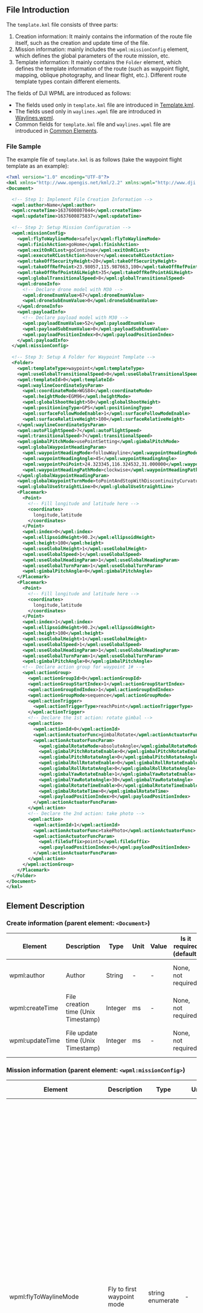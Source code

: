 
## File Introduction

The `template.kml` file consists of three parts:

1. Creation information: It mainly contains the information of the route file itself, such as the creation and update time of the file.
2. Mission information: mainly includes the `wpml:missionConfig` element, which defines the global parameters of the route mission, etc.
3. Template information: It mainly contains the `Folder` element, which defines the template information of the route (such as waypoint flight, mapping, oblique photography, and linear flight, etc.). Different route template types contain different elements.

The fields of DJI WPML are introduced as follows:
* The fields used only in `template.kml` file are introduced in [Template.kml](https://developer.dji.com/doc/cloud-api-tutorial/en/feature-set/dji-wpml/template-kml.html).
* The fields used only in `waylines.wpml` file are introduced in [Waylines.wpml](https://developer.dji.com/doc/cloud-api-tutorial/en/feature-set/dji-wpml/waylines-wpml.html).
* Common fields for `template.kml` file and `waylines.wpml` file are introduced in [Common Elements](https://developer.dji.com/doc/cloud-api-tutorial/en/feature-set/dji-wpml/common-element.html).

### File Sample

The example file of `template.kml` is as follows (take the waypoint flight template as an example):

```xml
<?xml version="1.0" encoding="UTF-8"?>
<kml xmlns="http://www.opengis.net/kml/2.2" xmlns:wpml="http://www.dji.com/wpmz/1.0.2">
<Document>

  <!-- Step 1: Implement File Creation Information -->
  <wpml:author>Name</wpml:author>
  <wpml:createTime>1637600807044</wpml:createTime>
  <wpml:updateTime>1637600875837</wpml:updateTime>
 
  <!-- Step 2: Setup Mission Configuration -->
  <wpml:missionConfig>
    <wpml:flyToWaylineMode>safely</wpml:flyToWaylineMode>
    <wpml:finishAction>goHome</wpml:finishAction>
    <wpml:exitOnRCLost>goContinue</wpml:exitOnRCLost>
    <wpml:executeRCLostAction>hover</wpml:executeRCLostAction>
    <wpml:takeOffSecurityHeight>20</wpml:takeOffSecurityHeight>
    <wpml:takeOffRefPoint>23.98057,115.987663,100</wpml:takeOffRefPoint>
    <wpml:takeOffRefPointAGLHeight>35</wpml:takeOffRefPointAGLHeight>
    <wpml:globalTransitionalSpeed>8</wpml:globalTransitionalSpeed>
    <wpml:droneInfo>
      <!-- Declare drone model with M30 -->
      <wpml:droneEnumValue>67</wpml:droneEnumValue>
      <wpml:droneSubEnumValue>0</wpml:droneSubEnumValue>
    </wpml:droneInfo>
    <wpml:payloadInfo>
      <!-- Declare payload model with M30 -->
      <wpml:payloadEnumValue>52</wpml:payloadEnumValue>
      <wpml:payloadSubEnumValue>0</wpml:payloadSubEnumValue>
      <wpml:payloadPositionIndex>0</wpml:payloadPositionIndex>
    </wpml:payloadInfo>
  </wpml:missionConfig>
 
  <!-- Step 3: Setup A Folder for Waypoint Template -->
  <Folder>
    <wpml:templateType>waypoint</wpml:templateType>
    <wpml:useGlobalTransitionalSpeed>0</wpml:useGlobalTransitionalSpeed>
    <wpml:templateId>0</wpml:templateId>
    <wpml:waylineCoordinateSysParam>
      <wpml:coordinateMode>WGS84</wpml:coordinateMode>
      <wpml:heightMode>EGM96</wpml:heightMode>
      <wpml:globalShootHeight>50</wpml:globalShootHeight>
      <wpml:positioningType>GPS</wpml:positioningType>
      <wpml:surfaceFollowModeEnable>1</wpml:surfaceFollowModeEnable>
      <wpml:surfaceRelativeHeight>100</wpml:surfaceRelativeHeight>
    </wpml:waylineCoordinateSysParam>
    <wpml:autoFlightSpeed>7</wpml:autoFlightSpeed>
    <wpml:transitionalSpeed>7</wpml:transitionalSpeed>
    <wpml:gimbalPitchMode>usePointSetting</wpml:gimbalPitchMode>
    <wpml:globalWaypointHeadingParam>
      <wpml:waypointHeadingMode>followWayline</wpml:waypointHeadingMode>
      <wpml:waypointHeadingAngle>45</wpml:waypointHeadingAngle>
      <wpml:waypointPoiPoint>24.323345,116.324532,31.000000</wpml:waypointPoiPoint>
      <wpml:waypointHeadingPathMode>clockwise</wpml:waypointHeadingPathMode>
    </wpml:globalWaypointHeadingParam>
    <wpml:globalWaypointTurnMode>toPointAndStopWithDiscontinuityCurvature</wpml:globalWaypointTurnMode>
    <wpml:globalUseStraightLine>0</wpml:globalUseStraightLine>
    <Placemark>
      <Point>
        <!-- Fill longitude and latitude here -->
        <coordinates>
          longitude,latitude
        </coordinates>
      </Point>
      <wpml:index>0</wpml:index>
      <wpml:ellipsoidHeight>90.2</wpml:ellipsoidHeight>
      <wpml:height>100</wpml:height>
      <wpml:useGlobalHeight>1</wpml:useGlobalHeight>
      <wpml:useGlobalSpeed>1</wpml:useGlobalSpeed>
      <wpml:useGlobalHeadingParam>1</wpml:useGlobalHeadingParam>
      <wpml:useGlobalTurnParam>1</wpml:useGlobalTurnParam>
      <wpml:gimbalPitchAngle>0</wpml:gimbalPitchAngle>
    </Placemark>
    <Placemark>
      <Point>
        <!-- Fill longitude and latitude here -->
        <coordinates>
          longitude,latitude
        </coordinates>
      </Point>
      <wpml:index>1</wpml:index>
      <wpml:ellipsoidHeight>90.2</wpml:ellipsoidHeight>
      <wpml:height>100</wpml:height>
      <wpml:useGlobalHeight>1</wpml:useGlobalHeight>
      <wpml:useGlobalSpeed>1</wpml:useGlobalSpeed>
      <wpml:useGlobalHeadingParam>1</wpml:useGlobalHeadingParam>
      <wpml:useGlobalTurnParam>1</wpml:useGlobalTurnParam>
      <wpml:gimbalPitchAngle>0</wpml:gimbalPitchAngle>
      <!-- Declare action group for waypoint 1# -->
      <wpml:actionGroup>
        <wpml:actionGroupId>0</wpml:actionGroupId>
        <wpml:actionGroupStartIndex>1</wpml:actionGroupStartIndex>
        <wpml:actionGroupEndIndex>1</wpml:actionGroupEndIndex>
        <wpml:actionGroupMode>sequence</wpml:actionGroupMode>
        <wpml:actionTrigger>
          <wpml:actionTriggerType>reachPoint</wpml:actionTriggerType>
        </wpml:actionTrigger>
        <!-- Declare the 1st action: rotate gimbal -->
        <wpml:action>
          <wpml:actionId>0</wpml:actionId>
          <wpml:actionActuatorFunc>gimbalRotate</wpml:actionActuatorFunc>
          <wpml:actionActuatorFuncParam>
            <wpml:gimbalRotateMode>absoluteAngle</wpml:gimbalRotateMode>
            <wpml:gimbalPitchRotateEnable>0</wpml:gimbalPitchRotateEnable>
            <wpml:gimbalPitchRotateAngle>0</wpml:gimbalPitchRotateAngle>
            <wpml:gimbalRollRotateEnable>0</wpml:gimbalRollRotateEnable>
            <wpml:gimbalRollRotateAngle>0</wpml:gimbalRollRotateAngle>
            <wpml:gimbalYawRotateEnable>1</wpml:gimbalYawRotateEnable>
            <wpml:gimbalYawRotateAngle>30</wpml:gimbalYawRotateAngle>
            <wpml:gimbalRotateTimeEnable>0</wpml:gimbalRotateTimeEnable>
            <wpml:gimbalRotateTime>0</wpml:gimbalRotateTime>
            <wpml:payloadPositionIndex>0</wpml:payloadPositionIndex>
          </wpml:actionActuatorFuncParam>
        </wpml:action>
        <!-- Declare the 2nd action: take photo -->
        <wpml:action>
          <wpml:actionId>1</wpml:actionId>
          <wpml:actionActuatorFunc>takePhoto</wpml:actionActuatorFunc>
          <wpml:actionActuatorFuncParam>
            <wpml:fileSuffix>point1</wpml:fileSuffix>
            <wpml:payloadPositionIndex>0</wpml:payloadPositionIndex>
          </wpml:actionActuatorFuncParam>
        </wpml:action>
      </wpml:actionGroup>
    </Placemark>
  </Folder>
</Document>
</kml>
```



## Element Description

### Create information (parent element: `<Document>`)

| Element         | Description                         | Type    | Unit | Value | Is it required (default) | Product Support     |
| --------------- | ----------------------------------- | ------- | ---- | ----- | ------------------------ | ------------------- |
| wpml:author     | Author                              | String  | -    | -     | None, not required       | M300 RTK, M350 RTK, M30/M30T, M3E/M3T/M3M |
| wpml:createTime | File creation time (Unix Timestamp) | Integer | ms   | -     | None, not required       | M300 RTK, M350 RTK, M30/M30T, M3E/M3T/M3M |
| wpml:updateTime | File update time (Unix Timestamp)   | Integer | ms   | -     | None, not required       | M300 RTK, M350 RTK, M30/M30T, M3E/M3T/M3M |

### Mission information (parent element: `<wpml:missionConfig>`)

| Element                       | Description                                             | Type             | Unit <div style="width: 50pt"/> | Value                                                        | Is it required (default) | Product Support     |
| ----------------------------- | ------------------------------------------------------- | ---------------- | ----- | ------------------------------------------------------------ | ------------------------ | ------------------- |
| wpml:flyToWaylineMode       | Fly to first waypoint mode                              | string enumerate | -     | `safely`: The aircraft in safe mode<br/> (M300) takes off, ascends to the altitude of the first waypoint, and then flies level to the first waypoint. If the first waypoint is lower than the take-off point, after takeoff, it will level fly to the top of the first waypoint and then descend. <br/> (M30) The aircraft takes off, rises to the altitude of the first waypoint, and then flies level to the first waypoint. If the first waypoint is lower than the "safe take-off altitude", after taking off to the "safe take-off altitude", level flight to the first waypoint and then descend. Note that the "safe takeoff altitude" only takes effect when the aircraft is not taking off. <br/><br/>`pointToPoint`: In tilt flight mode<br/> (M300), after the aircraft takes off, it tilts to the first waypoint. <br/> (M30) The aircraft takes off to the "safe take-off altitude", and then ramps to the first waypoint. If the altitude of the first waypoint is lower than the "safe take-off altitude", it will first level flight and then descend. | Yes                 | M300 RTK, M350 RTK, M30/M30T, M3E/M3T/M3M |
| wpml:finishAction           | The action when finish mission                          | string enumerate | -     | `goHome`: After the aircraft completes the route task, exit the route mode and return to home. noAction: After the aircraft completes the route task, it exits the route mode. <br/>`autoLand`: After the aircraft completes the route task, it exits the route mode and lands on the spot. <br/>`gotoFirstWaypoint`: After the aircraft completes the route task, it will immediately fly to the starting point of the route, and exit route mode when it arrives. <br/>*Note: During the execution of the above actions, if the aircraft exits the route mode and enters the runaway state, the runaway action will be executed first.* | Yes                 | M300 RTK, M350 RTK, M30/M30T, M3E/M3T/M3M |
| wpml:exitOnRCLost            | Whether to continue to execute the route out of control | string enumerate | -     | goContinue: Continue to execute the wayline<br/>executeLostAction: Exit the route and execute the runaway action | Yes                 | M300 RTK, M350 RTK, M30/M30T, M3E/M3T/M3M |
| wpml:executeRCLostAction      | Type of disconnect action                               | string enumerate | -     | `goBack`: Go back. The aircraft is flying from the out-of-control position to the take-off point<br/>`landing`: landing. The aircraft landed in place from an out-of-control position<br/>`hover`: hover. The aircraft is hovering from an out-of-control position |    None. When the `wpml:exitOnRCLost` is `executeLostAction`, it is required.              | M300 RTK, M350 RTK, M30/M30T, M3E/M3T/M3M |
| wpml:takeOffSecurityHeight    | Safe takeoff altitude                                   | Float            | m     | [1.5, 1500] (Altitude mode: relative to takeoff point altitude)<br/> *Note: After the aircraft takes off, climb to this altitude first, and then fly to the first waypoint according to the setting of "Fly to the first waypoint mode". This element only takes effect when the aircraft is not taking off.* | 1.5                      | M300 RTK, M350 RTK, M30/M30T, M3E/M3T/M3M          |
| wpml:globalTransitionalSpeed  | Global route transition speed                           | Float            | m/s   | > 0<br/>*Note: The speed at which the aircraft flies to the first waypoint of each route. When the route mission is interrupted, the speed of the aircraft recovering from the current position to the interruption point.* | Yes                 | M300 RTK, M350 RTK, M30/M30T, M3E/M3T/M3M |
| wpml:takeOffRefPoint<x,y,z>   | reference take-off point                                | Float            | °,  °,  m | [-90,90],[-180,180],unlimited<br/>*Note: "Reference Takeoff Point" is only for reference of route planning. When the aircraft executes the route, the actual takeoff point of the aircraft shall prevail, and the height of the ellipsoid shall be used.* | None，Not Required       | M30/M30T, M3E/M3T/M3M          |
| wpml:takeOffRefPointAGLHeight | The altitude of the reference take-off point            | Float            | m     | *Note: The altitude of "reference take-off point" corresponds to the ellipsoid height in "reference take-off point".* | None，Not Required       | M30/M30T, M3E/M3T/M3M          |
| wpml:droneInfo                | Aircraft type information                               | -                | -     | -                                                            | -                        | M300 RTK, M350 RTK, M30/M30T, M3E/M3T/M3M |
| wpml:payloadInfo              | Payload information                                     | -                | -     | -                                                            | -                        | M300 RTK, M350 RTK, M30/M30T, M3E/M3T/M3M |

### Template information (parent element: `<Folder>`)

> **Notes：** 
>
> * Template information of waypoint flight is introduced in "Template common elements" and "Waypoint Flight Template Element".
> * Template information of mapping, oblique photography, and linear flight is only introduced in "Template common elements". They have no unique elements.

#### Template common elements（parent element：`<Folder>`）

| Element                        | Description                                                  | Type             | Unit | Value                                                        | Is it required (default) | Product Support     |
| ------------------------------ | ------------------------------------------------------------ | ---------------- | ---- | ------------------------------------------------------------ | ------------------------ | ------------------- |
| wpml:templateType              | Predefined Template Type<br/>*Note: Templates provide users with a solution for quickly generating routes. The user fills in the template Element and then imports the DJI support client (such as DJI Pilot) to quickly generate an executable mapping/inspection route.* | string enumerate | -    | `waypoint`<br/>`mapping2d`<br/> `mapping3d`<br/>`mappingStrip` | Yes                 | M300 RTK, M350 RTK, M30/M30T, M3E/M3T/M3M |
| wpml:templateId                | Template ID<br/>*Note: This ID is unique within a kmz file. It is recommended to start monotonically and continuously increase from 0. In the template.kml and waylines.wpml files, this id will be used to associate the template with the generated executable routes.* | Integer          | -    | [0, 65535]                                                   | Yes                 | M300 RTK, M350 RTK, M30/M30T, M3E/M3T/M3M |
| wpml:autoFlightSpeed           | Global flight speed                                          | Float            | m/s  | (0, the maximum flight speed]<br/>*Note: The maximum flight speed of different models is different. This Element defines the target flight speed of the aircraft in the entire route generated by this template. If an additional The Element of the waypoint, the local definition will override the global definition.* | Yes                 | M300 RTK, M350 RTK, M30/M30T, M3E/M3T/M3M |
| wpml:waylineCoordinateSysParam | Coordinate system parameters                                 | -                | -    | -                                                            | -                        | M300 RTK, M350 RTK, M30/M30T, M3E/M3T/M3M |
| wpml:payloadParam              | Payload parameters                                           | -                | -    | -                                                            | -                        | M300 RTK, M350 RTK, M30/M30T, M3E/M3T/M3M |

#### Waypoint Flight Template Element (Parent Element: `<Folder>`)

| Element                         | Description                                                  | Type             | Unit | Value                                                        | Is it required (default)                                     | Product Support     |
| ------------------------------- | ------------------------------------------------------------ | ---------------- | ---- | ------------------------------------------------------------ | ------------------------------------------------------------ | ------------------- |
| wpml:globalWaypointTurnMode     | Global Waypoint Type (Global Waypoint Turn Mode)             | string enumerate | -    | `coordinateTurn`: Coordinate turn, but point, turn ahead<br/>`toPointAndStopWithDiscontinuityCurvature`: Fly in a straight line, the aircraft will stop at the point<br/>`toPointAndStopWithContinuityCurvature`: curve flight, the aircraft will stop at the point<br/>`toPointAndPassWithContinuityCurvature`: Curve flight, the aircraft will stop at the point | Yes                                                     | M300 RTK, M350 RTK, M30/M30T, M3E/M3T/M3M |
| wpml:globalUseStraightLine      | Whether the global segment trajectory is as close to a straight line as possible | Boolean          |      | 0: The trajectory of the flight segment is a curve in the whole process<br/>1: The trajectory of the flight segment should be as close as possible to the line connecting the two points | Yes<br/>*Note: Required if and only if "wpml:globalWaypointTurnMode" is set to "toPointAndStopWithContinuityCurvature" or "toPointAndPassWithContinuityCurvature". If the Element of a waypoint is additionally defined, the local definition will override the global definition.* | M30/M30T, M3E/M3T/M3M          |
| wpml:gimbalPitchMode            | Gimbal Pitch Control Mode                                    | string enumerate | -    | `manual`: Manual control. When the aircraft is flying from one waypoint to the next, the user can manually control the pitch angle of the gimbal; if there is no user control, the gimbal pitch angle when flying away from the waypoint is maintained. <br/>`usePointSetting`: Set according to each waypoint. When the aircraft flies from one waypoint to the next, the pitch angle of the gimbal transitions evenly to the pitch angle of the next waypoint. | Yes                                                     | M300 RTK, M350 RTK, M30/M30T, M3E/M3T/M3M |
| wpml:globalHeight         | Global height of flight route(related to the height of takeoff point)<br/> | float      | m    | -                                                            | Yes                                                     | M300 RTK, M350 RTK, M30/M30T, M3E/M3T/M3M |
| wpml:globalWaypointHeadingParam | Global yaw angle mode parameters                             | -                | -    | -                                                            | -                                                            | M300 RTK, M350 RTK, M30/M30T, M3E/M3T/M3M |
| Placemark(Point)                | Waypoint information (including waypoint latitude, longitude and altitude, etc.) | -                | -    | -                                                            | -                                                            | M300 RTK, M350 RTK, M30/M30T, M3E/M3T/M3M |

#### Mapping Aerial Template Element (Parent Element: `<Placemark>`)

| Element                      | Description                                                                                                                                                                                                                                                     | Type             | Unit | Value                                                        | Is it required (default) | Product Support     |
| ---------------------------- |-----------------------------------------------------------------------------------------------------------------------------------------------------------------------------------------------------------------------------------------------------------------| ---------------- | ---- | ------------------------------------------------------------ | ------------------------ | ------------------- |
| wpml:caliFlightEnable        | Whether to enable calibration flight<br/>* Note: only applicable to M300 RTK, M350 RTK and L1 models                                                                                                                                                                      | Boolean          | -    | 0: Disable<br/>1: Enable, the inertial navigation calibration is automatically performed on the route to ensure the accuracy of the model. At the end of the route, there will be three acceleration and deceleration flights, and the curve of the route will automatically expand outward for acceleration and deceleration flights. If the route is too long, the acceleration and deceleration will be evenly inserted, and the flight time will not exceed 100s after each calibration. | -                        | M300 RTK, M350 RTK             |
| wpml:elevationOptimizeEnable  | Whether to enable elevation optimization                                                                                                                                                                                                                        | Boolean          | -    | 0: Disable<br/>1: Enable, the aircraft will fly to the center of the survey area to collect a set of tilted photos after the flight route is completed to optimize the elevation accuracy. | Yes                 | M300 RTK, M350 RTK, M30/M30T, M3E/M3T/M3M |
| wpml:smartObliqueEnable      | Whether to enable Smart Posing<br/>*Note: only applicable to M300 RTK, M350 RTK and P1 models*                                                                                                                                                                            | Boolean          | -    | 0: Disabled<br/>1: Enabled, the aircraft can take orthophoto and oblique photos by swinging the gimbal during a single aerial photography task. | -                        | M300 RTK, M350 RTK, M3E/M3T/M3M             |
| wpml:smartObliqueGimbalPitch | Smart Pose Shooting Pitch Angle<br/>*Note: only applicable to M300 RTK, M350 RTK and P1 models. The recommended input range of the P1 model gimbal is [-90, -45].*                                                                                                        | Integer          | °    | Corresponding model gimbal swivel range                      | -                        | M300 RTK, M350 RTK, M3E/M3T/M3M             |
| wpml:shootType               | Photo mode (timed or fixed distance)                                                                                                                                                                                                                            | string enumerate | -    | time: take photos at equal time<br/>distance: take photos at equal intervals<br/>*Note: It is recommended to use "time" to take photos at equal time. Define "photographing mode", "overlap rate" and "flying speed" in the template.kml file, and write the interval time or interval distance after calculation into wayslines.wpml.* | Yes                 | M300 RTK, M350 RTK, M30/M30T, M3E/M3T/M3M |
| wpml:direction               | route direction                                                                                                                                                                                                                                                 | Integer          | °    | [0, 360]                                                     | Yes                 | M300 RTK, M350 RTK, M30/M30T, M3E/M3T/M3M |
| wpml:margin                  | Expansion distance outside the survey area                                                                                                                                                                                                                      | Integer          | m    | -                                                            | Yes                 | M300 RTK, M350 RTK, M30/M30T, M3E/M3T/M3M |
| wpml:overlap                 | Overlap rate parameter                                                                                                                                                                                                                                          | -                | -    | -                                                            | -                        | M300 RTK, M350 RTK, M30/M30T, M3E/M3T/M3M |
| wpml:ellipsoidHeight         | Global route height (ellipsoid height)<br/>*Note: This Element is used in conjunction with "wpml:height", which are expressions of different elevation reference planes at the same location.*                                                                 | Float            | m    | -                                                            | Yes                 | M300 RTK, M350 RTK, M30/M30T, M3E/M3T/M3M |
| wpml:height                  | Global route height (EGM96 altitude/relative take-off point height/AGL relative ground height)<br/>*Note: This Element is used in conjunction with "wpml:ellipsoidHeight", which are expressions of different elevation reference planes at the same location.* | Float            | m    | -                                                            | Yes                 | M300 RTK, M350 RTK, M30/M30T, M3E/M3T/M3M |
| Polygon                      | Survey area polygon<br/>*Note: The format here is "*`<Polygon> <outerBoundaryIs> <LinearRing> <coordinates> longitude,latitude,0 longitude,latitude,0 longitude,latitude,0 </coordinates> </LinearRing> </outerBoundaryIs> </Polygon>`”                          | -                | -    | -                                                            | -                        | M300 RTK, M350 RTK, M30/M30T, M3E/M3T/M3M |
| wpml:mappingHeadingParam | Heading parameter of drone in mapping | - | - | - | - | M3E/M3T/M3M |
| wpml:gimbalPitchMode | Gimbal pitch angle mode | Enum-string | - | manual：manually control the gimbal pitch angle<br/>fixed: fixed as the pitch angle set by users | - | M3E/M3T/M3M |
| wpml:gimbalPitchAngle | Gimbal pitch angle | ° | - | [-90, -30] | *Note: when wpml:gimbalPitchMode is fixed, this value is required element. | M3E/M3T/M3M |

#### Oblique Photography Template Element (Parent Element: `<Placemark>`)

| Element                  | Description                                                  | Type             | Unit | Value                                                        | Is it required (default) | Product Support     |
| ------------------------ | ------------------------------------------------------------ | ---------------- | ---- | ------------------------------------------------------------ | ------------------------ | ------------------- |
| wpml:caliFlightEnable    | Whether to enable calibration flight<br/>*Note: only applicable to M300 RTK, M350 RTK and L1 models* | Boolean          | -    | 0: Disable<br/>1: Enable, the inertial navigation calibration is automatically performed on the route to ensure the accuracy of the model. At the end of the route, there will be three acceleration and deceleration flights, and the curve of the route will automatically expand outward for acceleration and deceleration flight. If the route is too long, the acceleration and deceleration will be evenly inserted, and the flight time will not exceed 100s after each calibration. | -                        | M300 RTK, M350 RTK             |
| wpml:inclinedGimbalPitch | Gimbal pitch angle (tilt)                                    | Integer          | °    | *Note: The rotation range of different gimbal is different. The oblique photography template will be generated with five routes, one of which captures orthophoto images and four of which capture oblique images. This Element is used to set the tilt angle of the gimbal during oblique image capture.* | Yes                 | M300 RTK, M350 RTK, M30/M30T, M3E/M3T/M3M |
| wpml:inclinedFlightSpeed | route flight speed (tilt)                                    | Float            | m/s  | (0, the maximum flight speed of this aircraft ]<br/>*Note: The maximum flight speed of different aircraft types is different. The oblique photography template will generate five routes, of which 1 captures orthophoto images and 4 capture oblique images. Element is used to set the flying target speed during oblique image acquisition.* | Yes                 | M300 RTK, M350 RTK, M30/M30T, M3E/M3T/M3M |
| wpml:shootType           | Photo mode (timed or fixed distance)                         | string enumerate | -    | time: take photos at equal time <br/>distance: take photos at equal intervals<br/>*Note: It is recommended to use "time" to take photos at equal time. Define "photographing mode", "overlap rate" and "flying speed" in the template.kml file, and write the interval time or interval distance after calculation into wayslines.wpml.* | Yes                 | M300 RTK, M350 RTK, M30/M30T, M3E/M3T/M3M |
| wpml:direction           | route direction                                              | Integer          | °    | [0, 360]                                                     | Yes                 | M300 RTK, M350 RTK, M30/M30T, M3E/M3T/M3M |
| wpml:margin              | Expansion distance outside the survey area                   | Integer          | m    | -                                                            | Yes                 | M300 RTK, M350 RTK, M30/M30T, M3E/M3T/M3M |
| wpml:overlap             | Overlap rate parameter                                       | -                | -    | -                                                            | -                        | M300 RTK, M350 RTK, M30/M30T, M3E/M3T/M3M |
| wpml:ellipsoidHeight     | Global route height (ellipsoid height)<br/>*Note: This Element is used in conjunction with "wpml:height", which are expressions of different elevation reference planes at the same location.* | Float            | m    | -                                                            | Yes                 | M300 RTK, M350 RTK, M30/M30T, M3E/M3T/M3M |
| wpml:height              | Global route height (EGM96 altitude/relative take-off point height/AGL relative ground height)<br/>*Note: This Element is used in conjunction with "wpml:ellipsoidHeight", which are expressions of different elevation reference planes at the same location.* | Float            | m    | -                                                            | Yes                 | M300 RTK, M350 RTK, M30/M30T, M3E/M3T/M3M |
| Polygon                  | Survey area polygon<br/>*Note: The format here is "*`<Polygon> <outerBoundaryIs> <LinearRing> <coordinates> longitude,latitude,0 longitude,latitude,0 longitude,latitude,0 </coordinates> </LinearRing> </outerBoundaryIs> </Polygon>`” | -                | -    | -                                                            | -                        | M300 RTK, M350 RTK, M30/M30T, M3E/M3T/M3M |

#### Waypoint Segment Flight Template Element (Parent Element: `<Placemark>`)

| Element                  | Description                                                  | Type             | Unit | Value                                                        | Is it required (default) | Product Support     |
| ------------------------ | ------------------------------------------------------------ | ---------------- | ---- | ------------------------------------------------------------ | ------------------------ | ------------------- |
| wpml:caliFlightEnable    | Whether to enable calibration flight                         | Boolean          | -    | 0：Disable<br/>1：Enable                                    | Yes                 | M300 RTK, M350 RTK, M30/M30T, M3E/M3T/M3M |
| wpml:shootType           | Photo mode (timed or fixed distance)                         | string enumerate | -    | `time`: take photos at equal time <br/>`distance`: take photos at equal intervals* Note: It is recommended to use "time" to take photos at equal time. Define "photographing mode", "overlap rate" and "flying speed" in the template.kml file, and write the interval time or interval distance after calculation into wayslines.wpml. | Yes                 | M300 RTK, M350 RTK, M30/M30T, M3E/M3T/M3M |
| wpml:direction           | route direction                                              | Integer          | °    | [0, 360]                                                     | Yes                 | M300 RTK, M350 RTK, M30/M30T, M3E/M3T/M3M |
| wpml:margin              | Expansion distance outside the survey area                   | Float            | m    | -                                                            | Yes                 | M300 RTK, M350 RTK, M30/M30T, M3E/M3T/M3M |
| wpml:singleLineEnable    | Whether to enable single route flight                        | Boolean          | -    | 0：disable<br/>1：enable                                    | Yes                 | M300 RTK, M350 RTK, M30/M30T, M3E/M3T/M3M |
| wpml:cuttingDistance     | Route length of each sub strip                               | Float            | m    | -                                                            | Yes                 | M300 RTK, M350 RTK, M30/M30T, M3E/M3T/M3M |
| wpml:boundaryOptimEnable | Whether to enable edge optimization                          | Boolean          | -    | 0：disable<br/>1：enable                                    | Yes                 | M300 RTK, M350 RTK, M30/M30T, M3E/M3T/M3M |
| wpml:leftExtend          | Extending distance on the left side of the waypoint segment flight      | Integer          | m    | -                                                            | Yes                 | M300 RTK, M350 RTK, M30/M30T, M3E/M3T/M3M |
| wpml:rightExtend         | Extending distance on the right side of the waypoint segment flight     | Integer          | m    | -                                                            | Yes                 | M300 RTK, M350 RTK, M30/M30T, M3E/M3T/M3M |
| wpml:includeCenterEnable | whether to include centerline                                | Boolean          | -    | 0：not include<br/>1：include                               | Yes                 | M300 RTK, M350 RTK, M30/M30T, M3E/M3T/M3M |
| wpml:overlap             | Overlap rate parameter                                       | -                | -    | -                                                            | -                        | M300 RTK, M350 RTK, M30/M30T, M3E/M3T/M3M |
| wpml:ellipsoidHeight     | Global route height (ellipsoid height)<br/>*Note: This Element is used in conjunction with "wpml:height", which are expressions of different elevation reference planes at the same location.* | Float            | m    | -                                                            | Yes                 | M300 RTK, M350 RTK, M30/M30T, M3E/M3T/M3M |
| wpml:height              | Global route height (EGM96 altitude/relative take-off point height/AGL relative ground height)<br/>*Note: This Element is used in conjunction with "wpml:ellipsoidHeight", which are expressions of different elevation reference planes at the same location.* | Float            | m    | -                                                            | Yes                 | M300 RTK, M350 RTK, M30/M30T, M3E/M3T/M3M |
| LineString               | Waypoint information<br/>*Note: The format here is "*`<LineString> <coordinates> longitude,latitude,0 longitude,latitude,0 longitude,latitude,0 </coordinates> </LineString>`" | -                | -    | -                                                            | -                        | M300 RTK, M350 RTK, M30/M30T, M3E/M3T/M3M |

### Waypoint Info (Parent Element: `<Placemark>`)
| Element                    | Name                                                         | Type  | unit | Value                                                        | Is it required (default)                                     | Product Support    |
| -------------------------- | ------------------------------------------------------------ | ----- | ---- | ------------------------------------------------------------ | ------------------------------------------------------------ | ------------------ |
| Point                      | The format is as follows.`<Point> <coordinates> Longitude, Latitude </coordinates> </Point>` | float | °,°  | [-90,90],[-180,180]                                          | Yes                                                          | M300 RTK, M350 RTK, M30/M30T, M3E/M3T/M3M |
| wpml:index                 | Waypoint number.<br/>*Note: This ID is unique within a route. The sequence number must be monotonously and continuously increasing from 0.* | int   | -    | [0, 65535]                                                   | Yes                                                          | M300 RTK, M350 RTK, M30/M30T, M3E/M3T/M3M |
| wpml:useGlobalHeight       | Whether to use global height                                 | bool  | -    | 0, 1                                                         | Yes                                                          | M300 RTK, M350 RTK, M30/M30T, M3E/M3T/M3M |
| wpml:ellipsoidHeight       | Waypoint height (WGS84 ellipsoid height)<br/>*Note: This element is used in conjunction with "WPML:height", which is an expression of the reference plane at the same position with different elevations.* | float | m    | -                                                            | Yes<br/>*Note: Required if and only if "wpml:useGlobalHeight" is 0.* | M300 RTK, M350 RTK, M30/M30T, M3E/M3T/M3M |
| wpml:height                | Waypoint height(EGM96 altitude/relative to take-off /AGL relative to ground)<br/>*Note: This element is used in conjunction with "wpml:ellipsoidHeight", which is an expression of a different elevation reference plane at the same location.* | float | m    | -                                                            | Yes<br/>*Note: Required if and only if "wpml:useGlobalHeight" is 0.* | M300 RTK, M350 RTK, M30/M30T, M3E/M3T/M3M |
| wpml:useGlobalSpeed        | Whether to use global flight speed<br/>*Note: The global flight speed is "wpml:autoFlightSpeed".* | bool  | -    | `0`: Do not use <br/>`1`: use                               | Yes                                                          | M300 RTK, M350 RTK, M30/M30T, M3E/M3T/M3M |
| wpml:waypointSpeed         | Waypoint flight speed                                        | float | m/s  | (0, Maximum flight speed of this drone]<br/>*Note: Maximum flight speed varies between drones* | Yes<br/>*Note: Required if "wpml:useGlobalSpeed" is 0.*     | M300 RTK, M350 RTK, M30/M30T, M3E/M3T/M3M |
| wpml:useGlobalHeadingParam | Whether to use the global yaw mode parameter                 | bool  | -    | 0: do not use<br/>1: use                                    | Yes                                                          | M300 RTK, M350 RTK, M30/M30T, M3E/M3T/M3M |
| wpml:waypointHeadingParam  | waypoint heading param                                       | -     | -    | -                                                            | Yes<br/>*Note: Required if “wpml:useGlobalHeadingParam” is 0.* | M300 RTK, M350 RTK, M30/M30T, M3E/M3T/M3M |
| wpml:useGlobalTurnParam    | Whether to use global waypoint type (Global waypoint turn mode) | bool  | -    | 0: do not use<br/>1: use                                    | Yes                                                          | M300 RTK, M350 RTK, M30/M30T, M3E/M3T/M3M |
| wpml:waypointTurnParam     | waypoint turn param                                          | -     | -    | -                                                            | Yes<br/>*Note: Required if “wpml:useGlobalTurnParam” is 0.* | M300 RTK, M350 RTK, M30/M30T, M3E/M3T/M3M |
| wpml:useStraightLine       | Whether the segment fits a straight line                     | bool  | -    | 0: The whole trajectory of the segment is curved<br/>1: The segment trajectory is as close to the line of two points as possible. | Yes<br/>*Note: Required if "waypointTurnMode" in "wpml:waypointTurnParam" is set to "toPointAndStopWithContinuityCurvature" or "toPointAndPassWithContinuityCurvature". If this element is set, local definitions override global definitions.* | M30/M30T, M3E/M3T/M3M         |
| wpml:gimbalPitchAngle      | gimbal pitch angle                                           | float | °    | The gimbal can be rotated to match the model.                | Yes<br/>*Note: Required if “wpml:gimbalPitchMode” is “usePointSetting”.* | M300 RTK, M350 RTK, M30/M30T, M3E/M3T/M3M |

### Coordinate Parameter Info (Parent Element: `<wpml:waylineCoordinateSysParam>`)

| Element                      | Name                                                         | Type  | unit | Value                                                        | Is it required (default)                                     | Product Support    |
| ---------------------------- | ------------------------------------------------------------ | ----- | ---- | ------------------------------------------------------------ | ------------------------------------------------------------ | ------------------ |
| wpml:coordinateMode          | Latitude and longitude coordinate system                     | enum  | -    | WGS84:Current fixed use<br/>`WGS84`                         | Yes                                                          | M300 RTK, M350 RTK, M30/M30T, M3E/M3T/M3M |
| wpml:heightMode              | Reference plane for waypoint elevation                       | enum  | -    | `EGM96`: Use the altitude editor.<br/>`relativeToStartPoint`: Editing with relative point heights.<br/>`aboveGroundLevel`: Using topographic data, editing under AGL. (Only supported by FlightHub 2) <br/>realTimeFollowSurface: Using real-time follow surface mode.(Only applies for mapping) Only supported by M3E/M3T/M3M.| Yes                                                          | M300 RTK, M350 RTK, M30/M30T, M3E/M3T/M3M |
| wpml:positioningType         | Latitude and longitude and altitude data sources             | enum  | -    | `GPS`: Location data is collected from GPS/BDS/GLONASS/GALILEO etc.<br/>`RTKBaseStation`: When collecting location data, use RTK base station for differential positioning.<br/>`QianXun`: When collecting location data, use Qianxun Network RTK for differential positioning.<br/>`Custom` : When collecting location data, use custom RTK for differential positioning. | No<br/>*Note:This element is only used to mark the source of the location data and does not affect the actual route execution.* | M300 RTK, M350 RTK, M30/M30T, M3E/M3T/M3M |
| wpml:globalShootHeight       | Height of the aircraft above the subject surface (relative to ground height)<br/>*Note: Only available for template types mapping2d, mapping3d, mappingStrip.* | float | m    | Used to calculate photo spacing and GSD                      | Yes                                                          | M300 RTK, M350 RTK, M30/M30T, M3E/M3T/M3M |
| wpml:surfaceFollowModeEnable | Whether or not to start the surface following mode flight.<br/>*Note: Only available for template types mapping2d, mapping3d, mappingStrip.* | bool  | -    | `0`: disable<br>                                             | Yes                                                          | M300 RTK, M350 RTK, M30/M30T, M3E/M3T/M3M |
| wpml:surfaceRelativeHeight   | Surface following mode flight height above the ground (high relative to the ground).<br/>*Note: Only available for template types mapping2d, mapping3d, mappingStrip.* | float | m    | -                                                            | Yes<br/>*Note: Required if wpml:surfaceFollowModeEnable is 1.* | M300 RTK, M350 RTK, M30/M30T, M3E/M3T/M3M |


#### Overlap Rate Information (Parent Element: `<wpml:overlap>`)

| Element                      | Name                                                         | Type  | unit | Value                                                        | Is it required (default)                                     | Product Support    |
| --------------------------- | ------------------------ | ---- | ------ | ---------- | ------------------ | ----------------------------------------- |
| wpml:orthoLidarOverlapH     | Forward Overlap (LiDAR/Ortho)   | Integer | Percentage | [0, 100]   | -                  | M300 RTK，M350 RTK                        |
| wpml:orthoLidarOverlapW     | Side Overlap (LiDAR/Ortho)   | Integer | Percentage | [0, 100]   | -                  | M300 RTK，M350 RTK                        |
| wpml:orthoCameraOverlapH    | Forward Overlap (Visible/Ortho) | Integer | Percentage | [0, 100]   | -                  | M300 RTK，M350 RTK，M30/M30T，M3E/M3T/M3M |
| wpml:orthoCameraOverlapW    | Side Overlap (Visible/Ortho) | Integer | Percentage | [0, 100]   | -                  | M300 RTK，M350 RTK，M30/M30T，M3E/M3T/M3M |
| wpml:inclinedLidarOverlapH  | Forward Overlap (LiDAR/Oblique)   | Integer | Percentage | [0, 100]   | -                  | M300 RTK，M350 RTK                        |
| wpml:inclinedLidarOverlapW  | Side Overlap (LiDAR/Oblique)   | Integer | Percentage | [0, 100]   | -                  | M300 RTK，M350 RTK                        |
| wpml:inclinedCameraOverlapH | Forward Overlap (Visible/Oblique) | Integer | Percentage | [0, 100]   | -                  | M300 RTK，M350 RTK，M30/M30T，M3E/M3T/M3M |
| wpml:inclinedCameraOverlapW | Side Overlap (Visible/Oblique) | Integer | Percentage | [0, 100]   | -                  | M300 RTK，M350 RTK，M30/M30T，M3E/M3T/M3M |

#### Orientation Parameter of Drone in Mapping (Parent Element: `<wpml:mappingHeadingParam>`）

| Element                      | Name                                                         | Type  | unit | Value                                                        | Is it required (default)                                     | Product Support    |
| ------------------------ | ---------------- | ----------- | ---- | ------------------------------------------------------------ | ------------------------------------------------------- | ----------- |
| wpml:mappingHeadingMode  | Yaw angle mode of drone | Enum-string | -    | fixed: fixed as the yaw angle set by users<br/>followWayline: yaw angle follows the wayline | -                                                       | M3E/M3T/M3M |
| wpml:mappingHeadingAngle | Yaw angle of drone     | Integer        | °    | [0, 360]                                                     | *Note: when wpml:mappingHeadingMode is fixed, this value is required. | M3E/M3T/M3M |
